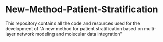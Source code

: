 # New-Method-Patient-Stratification
This repository contains all the code and resources used for the development of "A new method for patient stratification based on multi-layer network modeling and molecular data integration"
